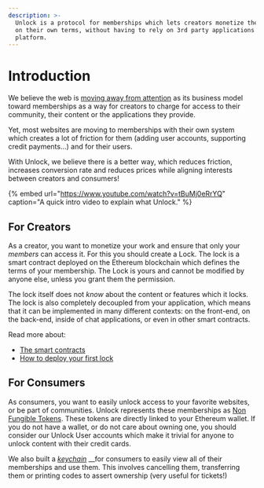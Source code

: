 ```yaml
---
description: >-
  Unlock is a protocol for memberships which lets creators monetize their work,
  on their own terms, without having to rely on 3rd party applications or
  platform.
---
```


# Introduction

We believe the web is [moving away from attention](https://medium.com/unlock-protocol/the-end-of-the-ad-supported-web-d4d093fb462f) as its business model toward memberships as a way for creators to charge for access to their community, their content or the applications they provide.

Yet, most websites are moving to memberships with their own system which creates a lot of friction for them \(adding user accounts, supporting credit payments...\) and for their users.

With Unlock, we believe there is a better way, which reduces friction, increases conversion rate and reduces prices while aligning interests between creators and consumers!

{% embed url="https://www.youtube.com/watch?v=tBuMj0eRrYQ" caption="A quick intro video to explain what Unlock." %}

## For Creators

As a creator, you want to monetize your work and ensure that only your _members_ can access it. For this you should create a Lock. The lock is a smart contract deployed on the Ethereum blockchain which defines the terms of your membership. The Lock is yours and cannot be modified by anyone else, unless you grant them the permission.

The lock itself does not _know_ about the content or features which it locks. The lock is also completely decoupled from your application, which means that it can be implemented in many different contexts: on the front-end, on the back-end, inside of chat applications, or even in other smart contracts.

Read more about:

* [The smart contracts](https://docs.unlock-protocol.com/developers/smart-contracts-architecture)
* [How to deploy your first lock](creators/deploying-lock/)

## For Consumers

As consumers, you want to easily unlock access to your favorite websites, or be part of communities. Unlock represents these memberships as [Non Fungible Tokens](https://en.wikipedia.org/wiki/Non-fungible_token). These tokens are directly linked to your Ethereum wallet. If you do not have a wallet, or do not care about owning one, you should consider our Unlock User accounts which make it trivial for anyone to unlock content with their credit cards.

We also built a [_keychain_](https://app.unlock-protocol.com/keychain/) \_\_for consumers to easily view all of their memberships and use them. This involves cancelling them, transferring them or printing codes to assert ownership \(very useful for tickets!\)


